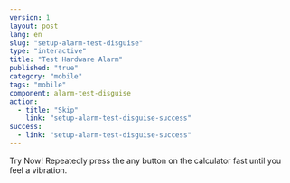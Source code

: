 ```yaml
---
version: 1
layout: post
lang: en
slug: "setup-alarm-test-disguise"
type: "interactive"
title: "Test Hardware Alarm"
published: "true"
category: "mobile"
tags: "mobile"
component: alarm-test-disguise
action: 
  - title: "Skip"
    link: "setup-alarm-test-disguise-success"
success: 
  - link: "setup-alarm-test-disguise-success"
---
```


Try Now! Repeatedly press the any button on the calculator fast until you feel a vibration. 